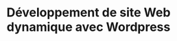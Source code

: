 ---
title: Développement de site Web dynamique avec Wordpress
image: 
    src: /images/uploads/logo-wordpress.png
hero:
    title: Développement de site Web dynamique avec Wordpress
    image: 
        src: /images/uploads/logo-wordpress.png
---
